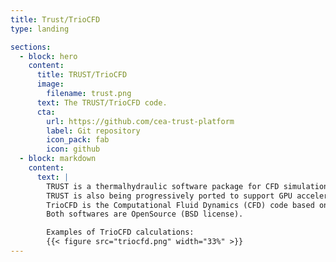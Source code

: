 ```yaml
---
title: Trust/TrioCFD
type: landing

sections:
  - block: hero
    content:
      title: TRUST/TrioCFD
      image:
        filename: trust.png
      text: The TRUST/TrioCFD code.
      cta:
        url: https://github.com/cea-trust-platform
        label: Git repository
        icon_pack: fab
        icon: github    
  - block: markdown
    content:
      text: |
        TRUST is a thermalhydraulic software package for CFD simulations. This software was originally designed for conduction, incompressible single-phase, and Low Mach Number (LMN) flows with a robust Weakly-Compressible (WC) multi-species solver. However, a huge effort has been conducted recently, and now TRUST is able to simulate real compressible multi-phase flows.
        TRUST is also being progressively ported to support GPU acceleration (NVidia/AMD).
        TrioCFD is the Computational Fluid Dynamics (CFD) code based on the TRUST platform. The code contains Front_Tracking, Radiation, ALE for fluid/structure interactions and Turbulence LES & RANS models.
        Both softwares are OpenSource (BSD license).

        Examples of TrioCFD calculations:
        {{< figure src="triocfd.png" width="33%" >}}
---
```


